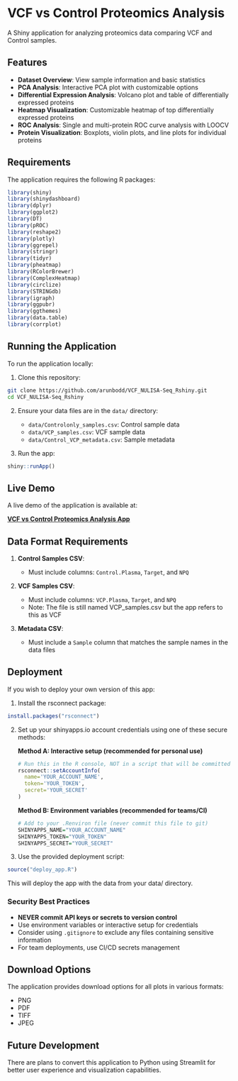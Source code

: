 # VCF vs Control Proteomics Analysis

A Shiny application for analyzing proteomics data comparing VCF and Control samples.

## Features

- **Dataset Overview**: View sample information and basic statistics
- **PCA Analysis**: Interactive PCA plot with customizable options
- **Differential Expression Analysis**: Volcano plot and table of differentially expressed proteins
- **Heatmap Visualization**: Customizable heatmap of top differentially expressed proteins
- **ROC Analysis**: Single and multi-protein ROC curve analysis with LOOCV
- **Protein Visualization**: Boxplots, violin plots, and line plots for individual proteins

## Requirements

The application requires the following R packages:

```r
library(shiny)
library(shinydashboard)
library(dplyr)
library(ggplot2)
library(DT)
library(pROC)
library(reshape2)
library(plotly)
library(ggrepel)
library(stringr)
library(tidyr)
library(pheatmap)
library(RColorBrewer)
library(ComplexHeatmap)
library(circlize)
library(STRINGdb)
library(igraph)
library(ggpubr)
library(ggthemes)
library(data.table)
library(corrplot)
```

## Running the Application

To run the application locally:

1. Clone this repository:
```bash
git clone https://github.com/arunbodd/VCF_NULISA-Seq_Rshiny.git
cd VCF_NULISA-Seq_Rshiny
```

2. Ensure your data files are in the `data/` directory:
   - `data/Controlonly_samples.csv`: Control sample data
   - `data/VCP_samples.csv`: VCF sample data
   - `data/Control_VCP_metadata.csv`: Sample metadata

3. Run the app:
```r
shiny::runApp()
```

## Live Demo

A live demo of the application is available at:

**[VCF vs Control Proteomics Analysis App](https://arunbodd.shinyapps.io/VCP_Proteomics_Analysis/)**

## Data Format Requirements

1. **Control Samples CSV**:
   - Must include columns: `Control.Plasma`, `Target`, and `NPQ`

2. **VCF Samples CSV**:
   - Must include columns: `VCP.Plasma`, `Target`, and `NPQ`
   - Note: The file is still named VCP_samples.csv but the app refers to this as VCF

3. **Metadata CSV**:
   - Must include a `Sample` column that matches the sample names in the data files

## Deployment

If you wish to deploy your own version of this app:

1. Install the rsconnect package:
```r
install.packages("rsconnect")
```

2. Set up your shinyapps.io account credentials using one of these secure methods:

   **Method A: Interactive setup (recommended for personal use)**
   ```r
   # Run this in the R console, NOT in a script that will be committed to version control
   rsconnect::setAccountInfo(
     name='YOUR_ACCOUNT_NAME',
     token='YOUR_TOKEN',
     secret='YOUR_SECRET'
   )
   ```

   **Method B: Environment variables (recommended for teams/CI)**
   ```r
   # Add to your .Renviron file (never commit this file to git)
   SHINYAPPS_NAME="YOUR_ACCOUNT_NAME"
   SHINYAPPS_TOKEN="YOUR_TOKEN"
   SHINYAPPS_SECRET="YOUR_SECRET"
   ```

3. Use the provided deployment script:
```r
source("deploy_app.R")
```

This will deploy the app with the data from your data/ directory.

### Security Best Practices

- **NEVER commit API keys or secrets to version control**
- Use environment variables or interactive setup for credentials
- Consider using `.gitignore` to exclude any files containing sensitive information
- For team deployments, use CI/CD secrets management

## Download Options

The application provides download options for all plots in various formats:
- PNG
- PDF
- TIFF
- JPEG

## Future Development

There are plans to convert this application to Python using Streamlit for better user experience and visualization capabilities.
